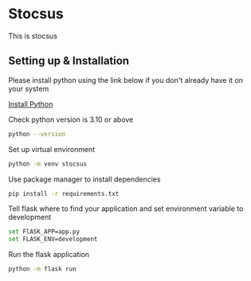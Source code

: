 # Stocsus

This is stocsus

## Setting up & Installation
Please install python using the link below if you don't already have it on your system

[Install Python](https://www.python.org/downloads/)


Check python version is 3.10 or above
```bash
python --version
```
Set up virtual environment
```bash
python -m venv stocsus
```
Use package manager to install dependencies
```bash
pip install -r requirements.txt
```
Tell flask where to find your application and set environment variable to development
```bash
set FlASK_APP=app.py
set FLASK_ENV=development
```

Run the flask application
```bash
python -m flask run
```